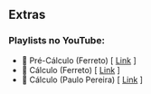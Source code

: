 ## Extras

### Playlists no YouTube:

- 🎥 Pré-Cálculo (Ferreto) [ [Link](https://www.youtube.com/watch?v=SPZqQ5qn3P0&list=PL6oFLDTrOyYiNx4HmlLQakGHTSizaCAIW) ] <br> 
- 🎥 Cálculo (Ferreto) [ [Link](https://www.youtube.com/watch?v=DkCHV5Kbx4o&list=PLTPg64KdGgYhACfQUtMf3CuhWOfLoTf_a) ] <br> 
- 🎥 Cálculo (Paulo Pereira) [ [Link]([https://www.youtube.com/watch?v=DkCHV5Kbx4o&list=PLTPg64KdGgYhACfQUtMf3CuhWOfLoTf_a](https://www.youtube.com/watch?v=jQI0bsCtdws&list=PLEfwqyY2ox86LhxKybOY3_IG-7R5herLC)) ] <br> 
